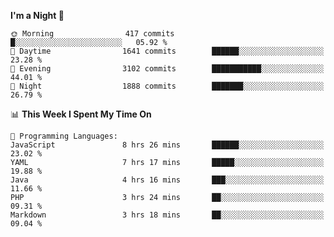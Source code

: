 <!--START_SECTION:waka-->
**I'm a Night 🦉** 

```text
🌞 Morning                417 commits         █░░░░░░░░░░░░░░░░░░░░░░░░   05.92 % 
🌆 Daytime                1641 commits        ██████░░░░░░░░░░░░░░░░░░░   23.28 % 
🌃 Evening                3102 commits        ███████████░░░░░░░░░░░░░░   44.01 % 
🌙 Night                  1888 commits        ███████░░░░░░░░░░░░░░░░░░   26.79 % 
```


📊 **This Week I Spent My Time On** 

```text
💬 Programming Languages: 
JavaScript               8 hrs 26 mins       ██████░░░░░░░░░░░░░░░░░░░   23.02 % 
YAML                     7 hrs 17 mins       █████░░░░░░░░░░░░░░░░░░░░   19.88 % 
Java                     4 hrs 16 mins       ███░░░░░░░░░░░░░░░░░░░░░░   11.66 % 
PHP                      3 hrs 24 mins       ██░░░░░░░░░░░░░░░░░░░░░░░   09.31 % 
Markdown                 3 hrs 18 mins       ██░░░░░░░░░░░░░░░░░░░░░░░   09.04 % 
```


<!--END_SECTION:waka-->
